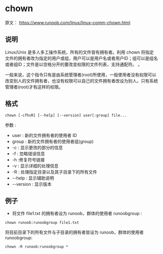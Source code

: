 # chown

原文：  https://www.runoob.com/linux/linux-comm-chown.html

## 说明

Linux/Unix 是多人多工操作系统，所有的文件皆有拥有者。利用 chown 将指定文件的拥有者改为指定的用户或组，用户可以是用户名或者用户ID；组可以是组名或者组ID；文件是以空格分开的要改变权限的文件列表，支持通配符。 。

一般来说，这个指令只有是由系统管理者(root)所使用，一般使用者没有权限可以改变别人的文件拥有者，也没有权限可以自己的文件拥有者改设为别人。只有系统管理者(root)才有这样的权限。


## 格式

```
chown [-cfhvR] [--help] [--version] user[:group] file...
```
参数 :

* user : 新的文件拥有者的使用者 ID
* group : 新的文件拥有者的使用者组(group)
* -c : 显示更改的部分的信息
* -f : 忽略错误信息
* -h :修复符号链接
* -v : 显示详细的处理信息
* -R : 处理指定目录以及其子目录下的所有文件
* --help : 显示辅助说明
* --version : 显示版本

## 例子

* 将文件 file1.txt 的拥有者设为 runoob，群体的使用者 runoobgroup :

```
chown runoob:runoobgroup file1.txt
```
将目前目录下的所有文件与子目录的拥有者皆设为 runoob，群体的使用者 runoobgroup:

```
chown -R runoob:runoobgroup *
```